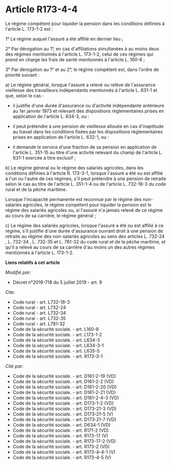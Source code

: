 # Article R173-4-4

Le régime compétent pour liquider la pension dans les conditions définies à l'article L. 173-1-2 est :

1° Le régime auquel l'assuré a été affilié en dernier lieu ;

2° Par dérogation au 1°, en cas d'affiliations simultanées à au moins deux des régimes mentionnés à l'article L. 173-1-2,
celui de ces régimes qui prend en charge les frais de santé mentionnés à l'article L. 160-8 ;

3° Par dérogation au 1° et au 2°, le régime compétent est, dans l'ordre de priorité suivant :

a) Le régime général, lorsque l'assuré a relevé ou relève de l'assurance vieillesse des travailleurs indépendants mentionnés
à l'article L. 631-1 et que, selon le cas :

- il justifie d'une durée d'assurance ou d'activité indépendante antérieure au 1er janvier 1973 et relevant des dispositions
réglementaires prises en application de l'article L. 634-3, ou :

- il peut prétendre à une pension de vieillesse allouée en cas d'inaptitude au travail dans les conditions fixées par les
dispositions règlementaires prises en application de l'article L. 632-1, ou :

- il demande le service d'une fraction de sa pension en application de l'article L. 351-15 au titre d'une activité relevant
du champ de l'article L. 631-1 exercée à titre exclusif ;

b) Le régime général ou le régime des salariés agricoles, dans les conditions définies à l'article R. 173-3-1, lorsque
l'assuré a été ou est affilié à l'un ou l'autre de ces régimes, s'il peut prétendre à une pension de retraite selon le cas au
titre de l'article L. 351-1-4 ou de l'article  L. 732-18-3  du code rural et de la pêche maritime.

Lorsque l'incapacité permanente est reconnue par le régime des non-salariés agricoles, le régime compétent pour liquider la
pension est le régime des salariés agricoles ou, si l'assuré n'a jamais relevé de ce régime au cours de sa carrière, le
régime général ;

c) Le régime des salariés agricoles, lorsque l'assuré a été ou est affilié à ce régime, s'il justifie d'une durée d'assurance
ouvrant droit à une pension de retraite au régime des non-salariés agricoles au sens des articles  L. 732-24 ,  L. 732-34 ,
L. 732-35  et  L. 781-32  du code rural et de la pêche maritime, et qu'il a relevé au cours de sa carrière d'au moins un des
autres régimes mentionnés à l'article L. 173-1-2.

**Liens relatifs à cet article**

_Modifié par_:

  - Décret n°2019-718 du 5 juillet 2019 - art. 9

_Cite_:

  - Code rural - art. L732-18-3
  - Code rural - art. L732-24
  - Code rural - art. L732-34
  - Code rural - art. L732-35
  - Code rural - art. L781-32
  - Code de la sécurité sociale. - art. L160-8
  - Code de la sécurité sociale. - art. L173-1-2
  - Code de la sécurité sociale. - art. L634-3
  - Code de la sécurité sociale. - art. L634-3-1
  - Code de la sécurité sociale. - art. L635-5
  - Code de la sécurité sociale. - art. R173-3-1

_Cité par_:

  - Code de la sécurité sociale. - art. D161-2-19 (VD)
  - Code de la sécurité sociale. - art. D161-2-2 (VD)
  - Code de la sécurité sociale. - art. D161-2-20 (VD)
  - Code de la sécurité sociale. - art. D161-2-21 (VD)
  - Code de la sécurité sociale. - art. D161-2-4-3 (VD)
  - Code de la sécurité sociale. - art. D173-1-2 (VD)
  - Code de la sécurité sociale. - art. D173-21-3 (VD)
  - Code de la sécurité sociale. - art. D173-21-5 (V)
  - Code de la sécurité sociale. - art. D173-21-7 (VD)
  - Code de la sécurité sociale. - art. D634-1 (VD)
  - Code de la sécurité sociale. - art. R171-2 (VD)
  - Code de la sécurité sociale. - art. R173-17 (V)
  - Code de la sécurité sociale. - art. R173-17-2 (VD)
  - Code de la sécurité sociale. - art. R173-2 (VD)
  - Code de la sécurité sociale. - art. R173-4-4-1 (V)
  - Code de la sécurité sociale. - art. R173-4-5 (V)
